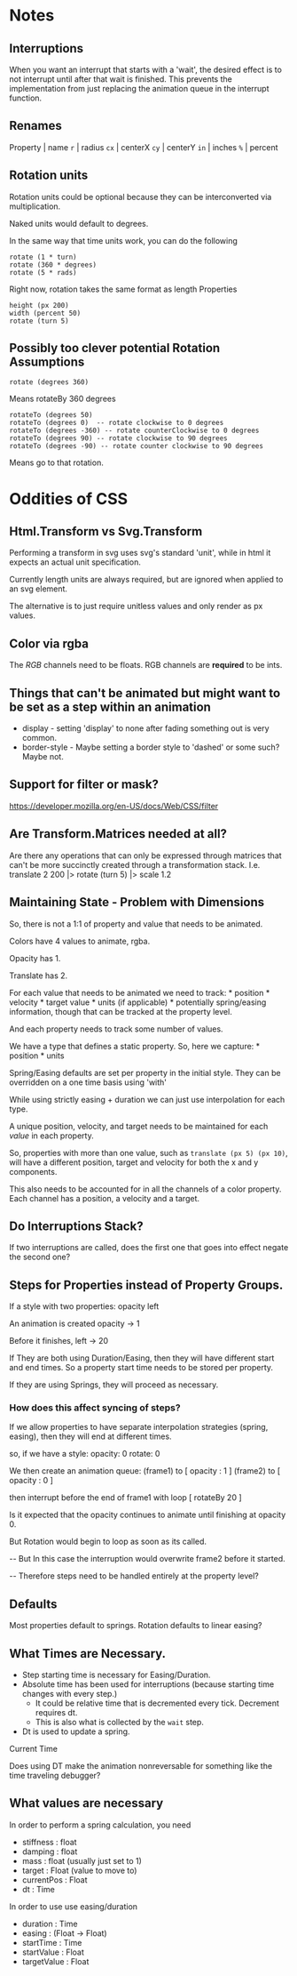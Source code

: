 # Notes


## Interruptions
When you want an interrupt that starts with a 'wait',
the desired effect is to not interrupt until after that wait is finished.
This prevents the implementation from just replacing the animation queue in the interrupt function.


## Renames
Property | name
`r`      | radius
`cx`     | centerX
`cy`     | centerY
`in`     | inches
`%`      | percent


## Rotation units
Rotation units could be optional because they can be interconverted via multiplication.

Naked units would default to degrees.

In the same way that time units work, you can do the following
```
rotate (1 * turn)
rotate (360 * degrees)
rotate (5 * rads)
```

Right now, rotation takes the same format as length Properties

```
height (px 200)
width (percent 50)
rotate (turn 5)
```


## Possibly too clever potential Rotation Assumptions

```
rotate (degrees 360)
```
Means rotateBy 360 degrees



```
rotateTo (degrees 50)
rotateTo (degrees 0)  -- rotate clockwise to 0 degrees
rotateTo (degrees -360) -- rotate counterClockwise to 0 degrees
rotateTo (degrees 90) -- rotate clockwise to 90 degrees
rotateTo (degrees -90) -- rotate counter clockwise to 90 degrees

```
Means go to that rotation.

# Oddities of CSS

## Html.Transform vs Svg.Transform
Performing a transform in svg uses svg's standard 'unit',
while in html it expects an actual unit specification.

Currently length units are always required, but are ignored when applied to an svg element.

The alternative is to just require unitless values and only render as px values.

## Color via rgba

The _RGB_ channels need to be floats.  RGB channels are __required__ to be ints.



## Things that can't be animated but might want to be set as a step within an animation
 * display - setting 'display' to none after fading something out is very common.
 * border-style - Maybe setting a border style to 'dashed' or some such?  Maybe not.


## Support for filter or mask?
https://developer.mozilla.org/en-US/docs/Web/CSS/filter


## Are Transform.Matrices needed at all?
Are there any operations that can only be expressed through matrices
that can't be more succinctly created through a transformation stack.
I.e. translate 2 200 |> rotate (turn 5) |> scale 1.2



## Maintaining State - Problem with Dimensions

So, there is not a 1:1 of property and value that needs to be animated.

Colors have 4 values to animate, rgba.

Opacity has 1.

Translate has 2.

For each value that needs to be animated we need to track:
    * position
    * velocity
    * target value
    * units (if applicable)
    * potentially spring/easing information, though that can be tracked at the property level.

And each property needs to track some number of values.


We have a type that defines a static property.  So, here we capture:
    * position
    * units

Spring/Easing defaults are set per property in the initial style.
They can be overridden on a one time basis using 'with'












While using strictly easing + duration we can just use interpolation for each type.




A unique position, velocity, and target needs to be maintained for each _value_ in each property.

So, properties with more than one value, such as `translate (px 5) (px 10)`, will have a different position, target and velocity for both the x and y components.

This also needs to be accounted for in all the channels of a color property.  Each channel has a position, a velocity and a target.







## Do Interruptions Stack?
If two interruptions are called, does the first one that goes into effect negate the second one?


## Steps for Properties instead of Property Groups.

If a style with two properties:
    opacity
    left

An animation is created
    opacity -> 1

Before it finishes,
    left -> 20

If They are both using Duration/Easing, then they will have different start and end times.  So a property start time needs to be stored per property.

If they are using Springs, they will proceed as necessary.

### How does this affect syncing of steps?

If we allow properties to have separate interpolation strategies (spring, easing), then they will end at different times.

so, if we have a style:
    opacity: 0
    rotate: 0

We then create an animation queue:
    (frame1) to
        [ opacity : 1
        ]
    (frame2) to
        [ opacity : 0
        ]

then interrupt before the end of frame1 with
    loop [ rotateBy 20 ]


Is it expected that the opacity continues to animate until finishing at opacity 0.

But Rotation would begin to loop as soon as its called.

-- But
In this case the interruption would overwrite frame2 before it started.

-- Therefore steps need to be handled entirely at the property level?





## Defaults
   Most properties default to springs.
   Rotation defaults to linear easing?



## What Times are Necessary.

 - Step starting time is necessary for Easing/Duration.
 - Absolute time has been used for interruptions (because starting time changes with every step.)
    - It could be relative time that is decremented every tick.  Decrement requires dt.
    - This is also what is collected by the `wait` step.
 - Dt is used to update a spring.


Current Time


Does using DT make the animation nonreversable for something like the time traveling debugger?

## What values are necessary

In order to perform a spring calculation, you need
  * stiffness : float
  * damping : float
  * mass : float (usually just set to 1)
  * target : Float (value to move to)
  * currentPos : Float
  * dt : Time

In order to use use easing/duration
 * duration : Time
 * easing : (Float -> Float)
 * startTime : Time
 * startValue : Float
 * targetValue : Float
